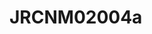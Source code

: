 # JRCNM02004a
<a name="material" />
<script type="application/ld+json">

  {
    "@context": "https://schema.org/",
    "@type": "ChemicalSubstance",
    "http://purl.org/dc/terms/conformsTo":
      {
        "@type": "CreativeWork",
        "@id": "https://bioschemas.org/profiles/ChemicalSubstance/0.4-RELEASE/"
      },
    "@id": "https://egonw.github.io/nanowiki/nanowiki385.html#material",
    "name": "JRCNM02004a",
    "sameAs: "http://127.0.0.1/mediawiki/index.php/Special:URIResolver/JRCNM02004a"
  }
</script>

